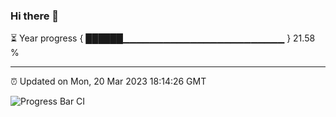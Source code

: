 ### Hi there 👋

⏳ Year progress { ██████▁▁▁▁▁▁▁▁▁▁▁▁▁▁▁▁▁▁▁▁▁▁▁▁ } 21.58 %

---

⏰ Updated on Mon, 20 Mar 2023 18:14:26 GMT

![Progress Bar CI](https://github.com/liununu/liununu/workflows/Progress%20Bar%20CI/badge.svg)
